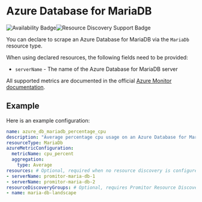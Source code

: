 # Azure Database for MariaDB

![Availability Badge](https://img.shields.io/badge/Available%20Starting-v2.6-green.svg)![Resource Discovery Support Badge](https://img.shields.io/badge/Support%20for%20Resource%20Discovery-Yes-green.svg)

You can declare to scrape an Azure Database for MariaDB via the `MariaDb` resource
type.

When using declared resources, the following fields need to be provided:

- `serverName` - The name of the Azure Database for MariaDB server

All supported metrics are documented in the official [Azure Monitor documentation](https://docs.microsoft.com/en-us/azure/azure-monitor/essentials/metrics-supported#microsoftdbformariadbservers).

## Example

Here is an example configuration:

```yaml
name: azure_db_mariadb_percentage_cpu
description: "Average percentage cpu usage on an Azure Database for MariaDB"
resourceType: MariaDb
azureMetricConfiguration:
  metricName: cpu_percent
  aggregation:
    type: Average
resources: # Optional, required when no resource discovery is configured
- serverName: promitor-maria-db-1
- serverName: promitor-maria-db-2
resourceDiscoveryGroups: # Optional, requires Promitor Resource Discovery agent (https://promitor.io/concepts/how-it-works#using-resource-discovery)
- name: maria-db-landscape
```
